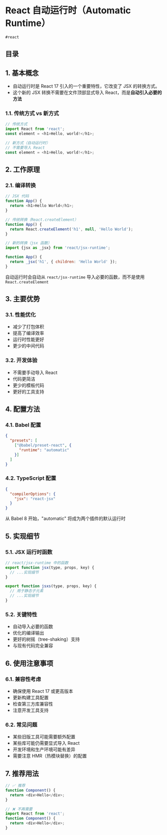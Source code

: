 
# React 自动运行时（Automatic Runtime）

`#react` 


## 目录
<!-- toc -->
 ## 1. 基本概念 

- 自动运行时是 React 17 引入的一个重要特性，它改变了 JSX 的转换方式。
- 这个新的 JSX 转换不需要在文件顶部显式导入 React，而是**自动引入必要的方法**

### 1.1. 传统方式 vs 新方式

```javascript
// 传统方式
import React from 'react';
const element = <h1>Hello, world!</h1>;

// 新方式（自动运行时）
// 不需要导入 React
const element = <h1>Hello, world!</h1>;
```

## 2. 工作原理

### 2.1. 编译转换

```javascript
// JSX 代码
function App() {
  return <h1>Hello World</h1>;
}

// 传统转换（React.createElement）
function App() {
  return React.createElement('h1', null, 'Hello World');
}

// 新的转换（jsx 函数）
import {jsx as _jsx} from 'react/jsx-runtime';

function App() {
  return _jsx('h1', { children: 'Hello World' });
}
```

自动运行时会自动从 `react/jsx-runtime` 导入必要的函数，而不是使用 `React.createElement` 

## 3. 主要优势

### 3.1. 性能优化

- 减少了打包体积
- 提高了编译效率
- 运行时性能更好
- 更少的中间代码 

### 3.2. 开发体验

- 不需要手动导入 React
- 代码更简洁
- 更少的模板代码
- 更好的工具支持 

## 4. 配置方法

### 4.1. Babel 配置

```json hl:4
{
  "presets": [
    ["@babel/preset-react", {
      "runtime": "automatic"
    }]
  ]
}
```

### 4.2. TypeScript 配置

```json hl:3
{
  "compilerOptions": {
    "jsx": "react-jsx"
  }
}
```

从 Babel 8 开始，"automatic" 将成为两个插件的默认运行时 

## 5. 实现细节

### 5.1. JSX 运行时函数

```javascript hl:7
// react/jsx-runtime 中的函数
export function jsx(type, props, key) {
  // ...实现细节
}

export function jsxs(type, props, key) {
  // 用于静态子元素
  // ...实现细节
}
```

### 5.2. 关键特性

- 自动导入必要的函数
- 优化的编译输出
- 更好的树摇（tree-shaking）支持
- 与现有代码完全兼容 

## 6. 使用注意事项

### 6.1. 兼容性考虑

- 确保使用 React 17 或更高版本
- 更新构建工具配置
- 检查第三方库兼容性
- 注意开发工具支持 

### 6.2. 常见问题

- 某些旧版工具可能需要额外配置
- 某些库可能仍需要显式导入 React
- 开发环境和生产环境可能有差异
- 需要注意 HMR（热模块替换）的配置 

## 7. 推荐用法

```javascript
// ✅ 推荐
function Component() {
  return <div>Hello</div>;
}

// ❌ 不再需要
import React from 'react';
function Component() {
  return <div>Hello</div>;
}
```

